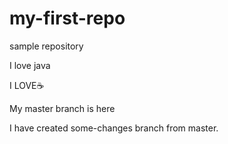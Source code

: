 # my-first-repo

sample repository


I love java

I LOVE:coffee:


My master branch is here

I have created some-changes branch from master.

